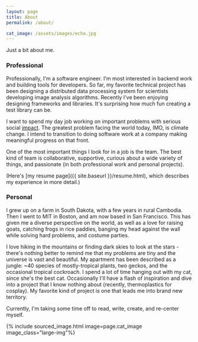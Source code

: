 ```yaml
---
layout: page
title: About
permalink: /about/

cat_image: /assets/images/echo.jpg
---
```


Just a bit about me.

### Professional

Professionally, I'm a software engineer. I'm most interested in backend work and building tools for developers. So far, my favorite technical project has been designing a distributed data processing system for scientists developing image analysis algorithms. Recently I've been enjoying designing frameworks and libraries. It's surprising how much fun creating a test library can be.

I want to spend my day job working on important problems with serious social [impact](https://impactmanagementproject.com/impact-management/what-is-impact/). The greatest problem facing the world today, IMO, is climate change. I intend to transition to doing software work at a company making meaningful progress on that front.

One of the most important things I look for in a job is the team. The best kind of team is collaborative, supportive, curious about a wide variety of things, and passionate (in both professional work and personal projects).

(Here's [my resume page]({{ site.baseurl }}/resume.html), which describes my experience in more detail.)

### Personal

I grew up on a farm in South Dakota, with a few years in rural Cambodia. Then I went to MIT in Boston, and am now based in San Francisco. This has given me a diverse perspective on the world, as well as a love for raising goats, catching frogs in rice paddies, banging my head against the wall while solving hard problems, and costume parties.

I love hiking in the mountains or finding dark skies to look at the stars - there's nothing better to remind me that my problems are tiny and the universe is vast and beautiful. My apartment has been described as a jungle: ~40 species of mostly-tropical plants, two geckos, and the occasional tropical cockroach. I spend a lot of time hanging out with my cat, since she's the best cat. Occasionally I'll have a flash of inspiration and dive into a project that I know nothing about (recently, thermoplastics for cosplay). My favorite kind of project is one that leads me into brand new territory.

Currently, I'm taking some time off to read, write, create, and re-center myself.

{% include sourced_image.html image=page.cat_image image_class="large-img"%}
